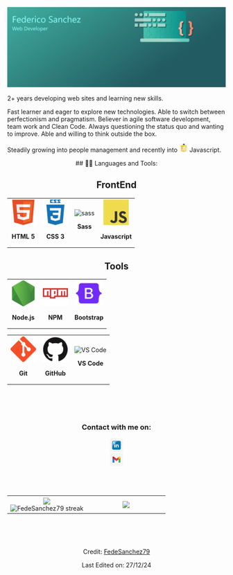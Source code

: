 <img src="/images/portrait.png" alt="Image showing my name, and muy knowledge">

2+ years developing web sites and learning new skills. 

Fast learner and eager to explore new technologies. Able to switch between perfectionism and pragmatism. Believer in agile software development, team work and Clean Code. Always questioning the status quo and wanting to improve. Able and willing to think outside the box.

Steadily growing into people management and recently into <img src="./images/javascript.png" alt="javascript logo" height="20"> Javascript.

<div align="center" width="100">
## 👨‍💻 Languages and Tools:

  ## FrontEnd
  <div align="center">
    <p align="center">
      <table>
        <tr>
          <td align="center">
            <img src="https://github.com/devicons/devicon/blob/master/icons/html5/html5-original.svg" alt="HTML5" width="60" height="60">
            <p> <b>HTML 5</b> </p>                
          </td>
          <td align="center">
            <img src="https://github.com/devicons/devicon/blob/master/icons/css3/css3-plain-wordmark.svg" alt="CSS3" width="60" height="60">
            <p> <b>CSS 3</b> </p>
          </td>
            <td align="center">
              <img src="https://cdn.jsdelivr.net/gh/devicons/devicon@latest/icons/sass/sass-original.svg" alt="sass" width="60" height="60">
              <p> <b>Sass</b> </p> 
          </td>
          <td align="center">
            <img src="https://github.com/devicons/devicon/blob/master/icons/javascript/javascript-original.svg" alt="JavaScript" width="60" height="60">
            <p> <b>Javascript</b> </p>      
          </td>
        </tr>
      </table>
    </p>
  </div>

  
  ## Tools    
  <div align="center">
    <p align="center">
      <table>
        <tr>
          <td align="center">
            <img src="https://github.com/devicons/devicon/blob/master/icons/nodejs/nodejs-original.svg" alt="Nodejs" width="60" height="60">
            <p> <b>Node.js</b> </p>      
          </td>
          <td align="center">
            <img src="https://github.com/devicons/devicon/blob/master/icons/npm/npm-original-wordmark.svg" alt="npm" width="60" height="60">
              <p> <b>NPM</b> </p> 
          </td>
          <td align="center">
            <img src="https://github.com/devicons/devicon/blob/master/icons/bootstrap/bootstrap-plain.svg" alt="Bootstrap" width="60" height="60">
            <p> <b>Bootstrap</b> </p>
          </td>
        </tr>
      </table>
    </p>
  </div>
  <div align="center">
    <p align="center">
      <table>
        <tr>
          <td align="center">
            <img src="https://github.com/devicons/devicon/blob/master/icons/git/git-plain.svg" alt="Git" width="60" height="60">
            <p> <b>Git</b> </p>      
          </td>
          <td align="center">
            <img src="https://github.com/devicons/devicon/blob/master/icons/github/github-original.svg" alt="GitHub" width="60" height="60">
            <p> <b>GitHub</b> </p> 
          </td>
          <td align="center">
            <img src="https://cdn.jsdelivr.net/gh/devicons/devicon@latest/icons/vscode/vscode-original-wordmark.svg"  alt="VS Code" width="60" height="60">
            <p> <b>VS Code</b> </p> 
          </td>
        </tr>
      </table>
    </p>
  </div>

</br>
</br>
</br>

<section align="center">
  <h3>Contact with me on:</h3>
    <div>
      <a href="https://www.linkedin.com/in/federico-sanchez-ok"><img width="30px" height="30px" src="./images/LinkedIn.jpg" alt="LinkedIn"></a>
      </br>
      <a href="mailto://fedesanchez@gmail.com"><img width="30px" height="30px" src="./images/gmail.png" alt="Email"></a>
    </div>
</section>

</br>
</br>
</br>

<table align="center">
  <tr border="none">
    <td width="50%" align="center">
      <img  align="center"  src="https://github-readme-stats.vercel.app/api?username=FedeSanchez79&theme=dark&show_icons=true&count_private=true" />
</br>
      <img  title="🔥 Get streak stats for your profile at git.io/streak-stats" alt="FedeSanchez79 streak" src="https://github-readme-streak-stats.herokuapp.com/?user=FedeSanchez79&theme=dark&hide_border=false" /> 
    </td>
    <td width="50%" align="center">
      <img align="center" src="https://github-readme-stats.anuraghazra1.vercel.app/api/top-langs/?username=FedeSanchez79&theme=dark&hide_border=false&no-bg=true&no-frame=true&langs_count=10"/>
    </td>
  </tr>
</table>

</br>
</br>
</br>

Credit: [FedeSanchez79](https://github.com/FedeSanchez79)

Last Edited on: 27/12/24
